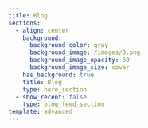 ```yaml
---
title: Blog
sections:
  - align: center
    background:
      background_color: gray
      background_image: /images/3.png
      background_image_opacity: 60
      background_image_size: cover
    has_background: true
    title: Blog
    type: hero_section
  - show_recent: false
    type: blog_feed_section
template: advanced
---
```


